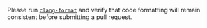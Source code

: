 Please run [`clang-format`](http://clang.llvm.org/docs/ClangFormat.html) and verify that code formatting will remain consistent before submitting a pull request.
